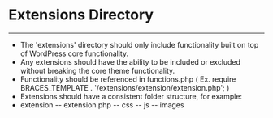 # Extensions Directory #
------------------------
- The 'extensions' directory should only include functionality built on top of WordPress core functionality.
- Any extensions should have the ability to be included or excluded without breaking the core theme functionality.
- Functionality should be referenced in functions.php ( Ex. require BRACES_TEMPLATE . '/extensions/extension/extension.php'; )
- Extensions should have a consistent folder structure, for example:
- extension
-- extension.php
-- css
-- js
-- images